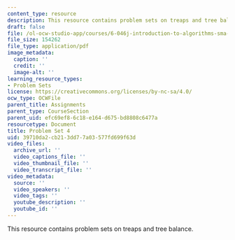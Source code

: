 ```yaml
---
content_type: resource
description: This resource contains problem sets on treaps and tree balance.
draft: false
file: /ol-ocw-studio-app/courses/6-046j-introduction-to-algorithms-sma-5503-fall-2005/39710da2cb213dd77a03577fd699f63d_ps4.pdf
file_size: 154262
file_type: application/pdf
image_metadata:
  caption: ''
  credit: ''
  image-alt: ''
learning_resource_types:
- Problem Sets
license: https://creativecommons.org/licenses/by-nc-sa/4.0/
ocw_type: OCWFile
parent_title: Assignments
parent_type: CourseSection
parent_uid: efc69ef8-6c18-e164-d675-bd8808c6477a
resourcetype: Document
title: Problem Set 4
uid: 39710da2-cb21-3dd7-7a03-577fd699f63d
video_files:
  archive_url: ''
  video_captions_file: ''
  video_thumbnail_file: ''
  video_transcript_file: ''
video_metadata:
  source: ''
  video_speakers: ''
  video_tags: ''
  youtube_description: ''
  youtube_id: ''
---
```

This resource contains problem sets on treaps and tree balance.